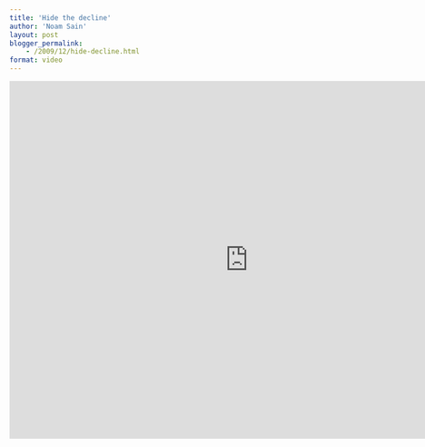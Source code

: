 ```yaml
---
title: 'Hide the decline'
author: 'Noam Sain'
layout: post
blogger_permalink:
    - /2009/12/hide-decline.html
format: video
---
```


<iframe allow="accelerometer; autoplay; clipboard-write; encrypted-media; gyroscope; picture-in-picture; web-share" allowfullscreen="" frameborder="0" height="630" loading="lazy" src="https://www.youtube.com/embed/1na4adCFiLw?feature=oembed" title="Hide the decline" width="840"></iframe>